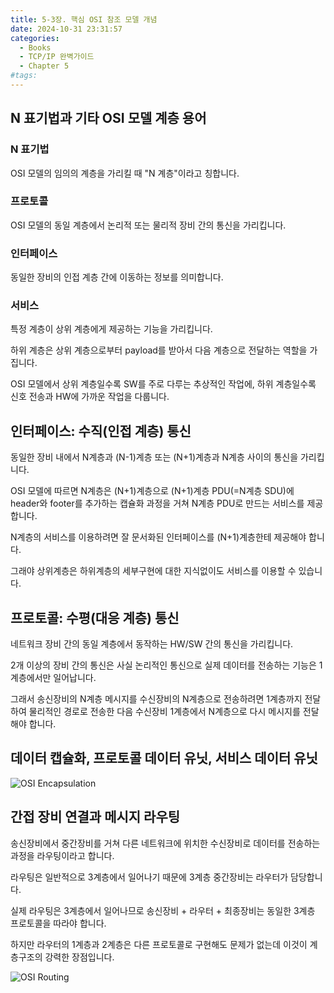 ```yaml
---
title: 5-3장. 핵심 OSI 참조 모델 개념
date: 2024-10-31 23:31:57
categories:
  - Books
  - TCP/IP 완벽가이드
  - Chapter 5
#tags:
---
```

## N 표기법과 기타 OSI 모델 계층 용어

### N 표기법

OSI 모델의 임의의 계층을 가리킬 때 "N 계층"이라고 칭합니다.

### 프로토콜

OSI 모델의 동일 계층에서 논리적 또는 물리적 장비 간의 통신을 가리킵니다.

### 인터페이스

동일한 장비의 인접 계층 간에 이동하는 정보를 의미합니다.

### 서비스

특정 계층이 상위 계층에게 제공하는 기능을 가리킵니다.

하위 계층은 상위 계층으로부터 payload를 받아서 다음 계층으로 전달하는 역할을 가집니다.

OSI 모델에서 상위 계층일수록 SW를 주로 다루는 추상적인 작업에, 하위 계층일수록 신호 전송과 HW에 가까운 작업을 다룹니다.

## 인터페이스: 수직(인접 계층) 통신

동일한 장비 내에서 N계층과 (N-1)계층 또는 (N+1)계층과 N계층 사이의 통신을 가리킵니다.

OSI 모델에 따르면 N계층은 (N+1)계층으로 (N+1)계층 PDU(=N계층 SDU)에 header와 footer를 추가하는 캡슐화 과정을 거쳐 N계층 PDU로 만드는 서비스를 제공합니다.

N계층의 서비스를 이용하려면 잘 문서화된 인터페이스를 (N+1)계층한테 제공해야 합니다.

그래야 상위계층은 하위계층의 세부구현에 대한 지식없이도 서비스를 이용할 수 있습니다.

## 프로토콜: 수평(대응 계층) 통신

네트워크 장비 간의 동일 계층에서 동작하는 HW/SW 간의 통신을 가리킵니다.

2개 이상의 장비 간의 통신은 사실 논리적인 통신으로 실제 데이터를 전송하는 기능은 1계층에서만 일어납니다.

그래서 송신장비의 N계층 메시지를 수신장비의 N계층으로 전송하려면 1계층까지 전달하여 물리적인 경로로 전송한 다음 수신장비 1계층에서 N계층으로 다시 메시지를 전달해야 합니다.

## 데이터 캡슐화, 프로토콜 데이터 유닛, 서비스 데이터 유닛

![OSI Encapsulation](/images/osi_encap.png)

## 간접 장비 연결과 메시지 라우팅

송신장비에서 중간장비를 거쳐 다른 네트워크에 위치한 수신장비로 데이터를 전송하는 과정을 라우팅이라고 합니다.

라우팅은 일반적으로 3계층에서 일어나기 때문에 3계층 중간장비는 라우터가 담당합니다.

실제 라우팅은 3계층에서 일어나므로 송신장비 + 라우터 + 최종장비는 동일한 3계층 프로토콜을 따라야 합니다.

하지만 라우터의 1계층과 2계층은 다른 프로토콜로 구현해도 문제가 없는데 이것이 계층구조의 강력한 장점입니다.

![OSI Routing](/images/osi_routing.jpeg)
